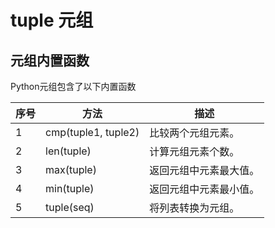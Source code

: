 
# tuple 元组




## 元组内置函数

Python元组包含了以下内置函数

| 序号 | 方法                | 描述                   |
| ---- | ------------------- | ---------------------- |
| 1    | cmp(tuple1, tuple2) | 比较两个元组元素。     |
| 2    | len(tuple)          | 计算元组元素个数。     |
| 3    | max(tuple)          | 返回元组中元素最大值。 |
| 4    | min(tuple)          | 返回元组中元素最小值。 |
| 5    | tuple(seq)          | 将列表转换为元组。     |


